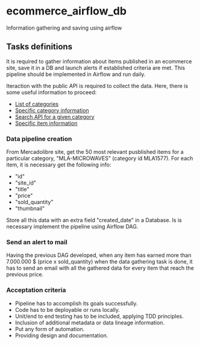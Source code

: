 # ecommerce_airflow_db
Information gathering and saving using airflow

## Tasks definitions

It is required to gather information about items published in an ecommerce site, save it in a DB and launch alerts if established criteria are met. This pipeline should be implemented in Airflow and run daily.

Iteraction with the public API is required to collect the data. Here, there is some useful information to proceed:
- [List of categories](https://api.mercadolibre.com/sites/MLA/categories)
- [Specific category information](https://api.mercadolibre.com/categories/MLA1577)
- [Search API for a given category](https://api.mercadolibre.com/sites/MLA/search?category=MLA1577#json)
- [Specific item information](https://api.mercadolibre.com/items/MLA830173972)

### Data pipeline creation
From Mercadolibre site, get the 50 most relevant pusblished items for a particular category, "MLA-MICROWAVES" (category id MLA1577). For each item, it is necessary get the following info:
- "id"
- "site\_id"
- "title"
- "price"
- "sold\_quantity"
- "thumbnail"

Store all this data with an extra field "created\_date" in a Database. Is is necessary implement the pipeline using Airflow DAG.

### Send an alert to mail
Having the previous DAG developed, when any item has earned more than 7.000.000 $ (price x sold\_quantity) when the data gathering task is done, it has to send an email with all the gathered data for every item that reach the previous price.

### Acceptation criteria
- Pipeline has to accomplish its goals successfully.
- Code has to be deployable or runs locally.
- Unit/end to end testing has to be included, applying TDD principles.
- Inclusion of additional metadata or data lineage information.
- Put any form of automation.
- Providing design and documentation.